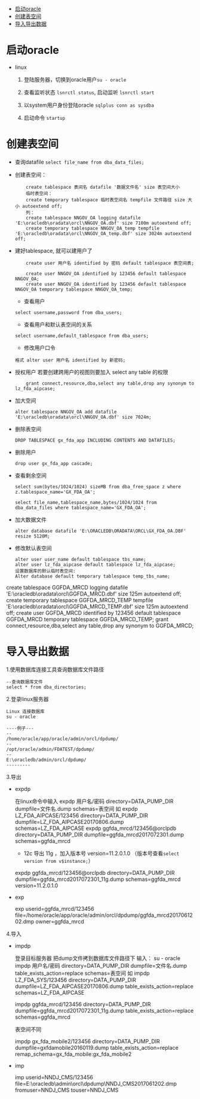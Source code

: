 
- [启动oracle](#启动oracle)
- [创建表空间](#创建表空间)
- [导入导出数据](#导入导出数据)

# 启动oracle

- linux

    1. 登陆服务器，切换到oracle用户`su - oracle`

    2. 查看监听状态 `lsnrctl status`, 启动监听 `lsnrctl start`

    3. 以system用户身份登陆oracle  `sqlplus conn as sysdba`

    4. 启动命令 `startup`

# 创建表空间

- 查询datafile `select file_name from dba_data_files;`

- 创建表空间：

    ```
        create tablespace 表间名 datafile '数据文件名' size 表空间大小
        临时表空间：
        create temporary tablespace 临时表空间名 tempfile 文件路径 size 大小 autoextend off;
        列：
        create tablespace NNGOV_OA logging datafile 'E:\oracledb\oradata\orcl\NNGOV_OA.dbf' size 7100m autoextend off;
        create temporary tablespace NNGOV_OA_temp tempfile 'E:\oracledb\oradata\orcl\NNGOV_OA_temp.dbf' size 3024m autoextend off;
    ```

- 建好tablespace, 就可以建用户了

    ```
        create user 用户名 identified by 密码 default tablespace 表空间表;

        create user NNGOV_OA identified by 123456 default tablespace NNGOV_OA;
        create user NNGOV_OA identified by 123456 default tablespace NNGOV_OA temporary tablespace NNGOV_OA_temp;

    ```

    - 查看用户

    `select username,password from dba_users;`

    - 查看用户和默认表空间的关系

    `select username,default_tablespace from dba_users;`

    - 修改用户口令

    `格式 alter user 用户名 identified by 新密码;`

- 授权用户 若要创建跨用户的视图则要加入 select any table 的权限

    ```
        grant connect,resource,dba,select any table,drop any synonym to lz_fda_aipcase;
    ```

- 加大空间

    ```
    alter tablespace NNGOV_OA add datafile 'E:\oracledb\oradata\orcl\NNGOV_OA.dbf' size 7024m;
    ```

- 删除表空间

    ```
    DROP TABLESPACE gx_fda_app INCLUDING CONTENTS AND DATAFILES;
    ```

- 删除用户
    ```
    drop user gx_fda_app cascade;
    ```

- 查看剩余空间
    ```
    select sum(bytes/1024/1024) sizeMB from dba_free_space z where z.tablespace_name='GX_FDA_OA';

    select file_name,tablespace_name,bytes/1024/1024 from dba_data_files where tablespace_name='GX_FDA_OA';
    ```

- 加大数据文件
    ```
    alter database datafile 'E:\ORACLEDB\ORADATA\ORCL\GX_FDA_OA.DBF' resize 5120M;
    ```

- 修改默认表空间
    ```
    alter user user_name default tablespace tbs_name;
    alter user lz_fda_aipcase default tablespace lz_fda_aipcase;
    设置数据库的默认临时表空间:
    Alter database default temporary tablespace temp_tbs_name;
    ```

create tablespace GGFDA_MRCD logging datafile 'E:\oracledb\oradata\orcl\GGFDA_MRCD.dbf' size 125m autoextend off;
create temporary tablespace GGFDA_MRCD_TEMP tempfile 'E:\oracledb\oradata\orcl\GGFDA_MRCD_TEMP.dbf' size 125m autoextend off;
create user GGFDA_MRCD identified by 123456 default tablespace GGFDA_MRCD temporary tablespace GGFDA_MRCD_TEMP;
grant connect,resource,dba,select any table,drop any synonym to GGFDA_MRCD;

# 导入导出数据

1.使用数据库连接工具查询数据库文件路径

	--查询数据库文件
	select * from dba_directories;

2.登录linux服务器

	Linux 连接数据库
	su - oracle

	----例子---
	--
	/home/oracle/app/oracle/admin/orcl/dpdump/
	--
	/opt/oracle/admin/FDATEST/dpdump/
	--
	E:\oracledb/admin/orcl/dpdump/
	---------

3.导出

- expdp

	在linux命令中输入
	expdp 用户名/密码 directory=DATA_PUMP_DIR dumpfile=文件名.dump schemas=表空间
	如
	expdp LZ_FDA_AIPCASE/123456 directory=DATA_PUMP_DIR dumpfile=LZ_FDA_AIPCASE20170806.dump schemas=LZ_FDA_AIPCASE
	expdp ggfda_mrcd/123456@orclpdb directory=DATA_PUMP_DIR dumpfile=ggfda_mrcd2017072301.dump schemas=ggfda_mrcd

    * 12c 导出 11g ，加入版本号 version=11.2.0.1.0 （版本号查看`select version from v$instance;`）

    expdp ggfda_mrcd/123456@orclpdb directory=DATA_PUMP_DIR dumpfile=ggfda_mrcd2017072301_11g.dump schemas=ggfda_mrcd version=11.2.0.1.0

- exp

    exp userid=ggfda_mrcd/123456 file=/home/oracle/app/oracle/admin/orcl/dpdump/ggfda_mrcd2017061202.dmp owner=ggfda_mrcd

4.导入

- impdp

	登录目标服务器
	把dump文件拷到数据库文件路径下
	输入：
	su - oracle
	impdp 用户名/密码 directory=DATA_PUMP_DIR dumpfile=文件名.dump table_exists_action=replace schemas=表空间
	如
	impdp LZ_FDA_SYS/123456 directory=DATA_PUMP_DIR dumpfile=LZ_FDA_AIPCASE20170806.dump table_exists_action=replace schemas=LZ_FDA_AIPCASE

	impdp ggfda_mrcd/123456 directory=DATA_PUMP_DIR dumpfile=ggfda_mrcd2017072301_11g.dump table_exists_action=replace schemas=ggfda_mrcd

    表空间不同

    impdp gx_fda_mobile2/123456 directory=DATA_PUMP_DIR dumpfile=gxfdamobile20160119.dump table_exists_action=replace remap_schema=gx_fda_mobile:gx_fda_mobile2

- imp

	imp userid=NNDJ_CMS/123456 file=E:\oracledb\admin\orcl\dpdump\NNDJ_CMS2017061202.dmp fromuser=NNDJ_CMS touser=NNDJ_CMS